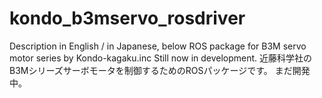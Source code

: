 # kondo_b3mservo_rosdriver
Description in English / in Japanese, below ROS package for B3M servo motor series by Kondo-kagaku.inc Still now in development.  近藤科学社のB3Mシリーズサーボモータを制御するためのROSパッケージです。 まだ開発中。
